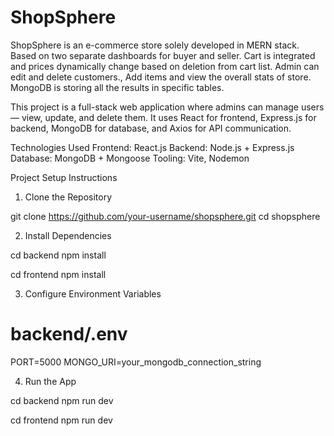 # ShopSphere
ShopSphere is an e-commerce store solely developed in MERN stack. Based on two separate dashboards for buyer and seller. Cart is integrated and prices dynamically change based on deletion from cart list. Admin can edit and delete customers., Add items  and view the overall stats of store. MongoDB is storing all the results in specific tables.


This project is a full-stack web application where admins can manage users — view, update, and delete them.
It uses React for frontend, Express.js for backend, MongoDB for database, and Axios for API communication.

Technologies Used
Frontend: React.js
Backend: Node.js + Express.js
Database: MongoDB + Mongoose
Tooling: Vite, Nodemon

 Project Setup Instructions
 
1. Clone the Repository

git clone https://github.com/your-username/shopsphere.git
cd shopsphere

2. Install Dependencies

cd backend
npm install

cd frontend
npm install

3. Configure Environment Variables
# backend/.env
PORT=5000
MONGO_URI=your_mongodb_connection_string

4. Run the App

cd backend
npm run dev

cd frontend
npm run dev
